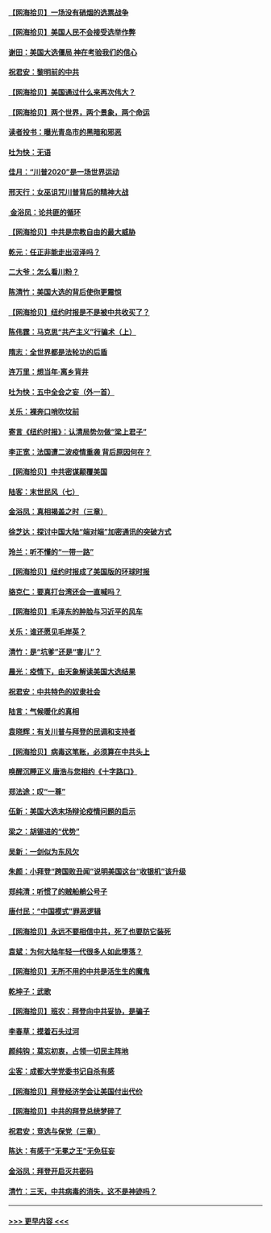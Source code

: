 #### [【网海拾贝】一场没有硝烟的选票战争](../pages/nsc993/n12531883.md?t=11080002) 
#### [【网海拾贝】美国人民不会接受选举作弊](../pages/nsc993/n12528850.md?t=11080002) 
#### [谢田：美国大选僵局 神在考验我们的信心](../pages/nsc993/n12527932.md?t=11080002) 
#### [祝君安：黎明前的中共](../pages/nsc993/n12524071.md?t=11080002) 
#### [【网海拾贝】美国通过什么来再次伟大？](../pages/nsc993/n12523844.md?t=11080002) 
#### [【网海拾贝】两个世界，两个景象，两个命运](../pages/nsc993/n12521419.md?t=11080002) 
#### [读者投书：曝光青岛市的黑暗和邪恶](../pages/nsc993/n12520988.md?t=11080002) 
#### [吐为快：无语](../pages/nsc993/n12518588.md?t=11080002) 
#### [佳月：“川普2020”是一场世界运动](../pages/nsc993/n12518581.md?t=11080002) 
#### [邢天行：女巫诅咒川普背后的精神大战](../pages/nsc993/n12517257.md?t=11080002) 
#### [ 金浴凤：论共匪的循环](../pages/nsc993/n12517133.md?t=11080002) 
#### [【网海拾贝】中共是宗教自由的最大威胁](../pages/nsc993/n12516879.md?t=11080002) 
#### [乾元：任正非能走出沼泽吗？](../pages/nsc993/n12515831.md?t=11080002) 
#### [二大爷：怎么看川粉？](../pages/nsc993/n12515820.md?t=11080002) 
#### [陈清竹：美国大选的背后使你更震惊](../pages/nsc993/n12515589.md?t=11080002) 
#### [【网海拾贝】纽约时报是不是被中共收买了？](../pages/nsc993/n12515122.md?t=11080002) 
#### [陈伟霆：马克思“共产主义”行骗术（上）](../pages/nsc993/n12510217.md?t=11080002) 
#### [隋志：全世界都是法轮功的后盾](../pages/nsc993/n12510636.md?t=11080002) 
#### [连万里：想当年‧离乡背井](../pages/nsc993/n12510623.md?t=11080002) 
#### [吐为快：五中全会之妄（外一首）](../pages/nsc993/n12510470.md?t=11080002) 
#### [关乐：裸奔口哨吹坟前](../pages/nsc993/n12510403.md?t=11080002) 
#### [寄言《纽约时报》：认清局势勿做“梁上君子”](../pages/nsc993/n12510042.md?t=11080002) 
#### [李正宽：法国遭二波疫情重袭 背后原因何在？](../pages/nsc993/n12509971.md?t=11080002) 
#### [【网海拾贝】中共密谋颠覆美国](../pages/nsc993/n12509816.md?t=11080002) 
#### [陆客：末世民风（七）](../pages/nsc993/n12507822.md?t=11080002) 
#### [金浴凤：真相揭盖之时（三章）](../pages/nsc993/n12507804.md?t=11080002) 
#### [徐芝达：探讨中国大陆“端对端”加密通讯的突破方式](../pages/nsc993/n12507682.md?t=11080002) 
#### [玲兰：听不懂的“一带一路”](../pages/nsc993/n12507669.md?t=11080002) 
#### [【网海拾贝】纽约时报成了美国版的环球时报](../pages/nsc993/n12507053.md?t=11080002) 
#### [骆克仁：要真打台湾还会一直喊吗？](../pages/nsc993/n12506843.md?t=11080002) 
#### [【网海拾贝】毛泽东的肿脸与习近平的风车](../pages/nsc993/n12504537.md?t=11080002) 
#### [关乐：谁还愿见毛岸英？](../pages/nsc993/n12503866.md?t=11080002) 
#### [清竹：是“坑爹”还是“害儿”？](../pages/nsc993/n12503034.md?t=11080002) 
#### [晨光：疫情下，由天象解读美国大选结果](../pages/nsc993/n12502536.md?t=11080002) 
#### [祝君安：中共特色的奴隶社会](../pages/nsc993/n12501529.md?t=11080002) 
#### [陆言：气候暖化的真相](../pages/nsc993/n12501183.md?t=11080002) 
#### [袁晓辉：有关川普与拜登的民调和支持者](../pages/nsc993/n12500433.md?t=11080002) 
#### [【网海拾贝】病毒这笔账，必须算在中共头上](../pages/nsc993/n12500320.md?t=11080002) 
#### [唤醒沉睡正义 唐浩与您相约《十字路口》](../pages/nsc993/n12497980.md?t=11080002) 
#### [郑法途：叹“一尊”](../pages/nsc993/n12498837.md?t=11080002) 
#### [伍新：美国大选末场辩论疫情问题的启示](../pages/nsc993/n12498829.md?t=11080002) 
#### [梁之：胡锡进的“优势”](../pages/nsc993/n12498780.md?t=11080002) 
#### [吴新：一剑似为东风欠](../pages/nsc993/n12498772.md?t=11080002) 
#### [朱颜：小拜登“跨国败丑闻”说明美国这台“收银机”该升级](../pages/nsc993/n12498731.md?t=11080002) 
#### [郑纯清：听惯了的贼船艄公号子](../pages/nsc993/n12498721.md?t=11080002) 
#### [唐付民：“中国模式”罪恶逻辑](../pages/nsc993/n12498310.md?t=11080002) 
#### [【网海拾贝】永远不要相信中共，死了也要防它装死](../pages/nsc993/n12498162.md?t=11080002) 
#### [袁斌：为何大陆年轻一代很多人如此堕落？](../pages/nsc993/n12495696.md?t=11080002) 
#### [【网海拾贝】无所不用的中共是活生生的魔鬼](../pages/nsc993/n12495621.md?t=11080002) 
#### [乾坤子：武歌](../pages/nsc993/n12493391.md?t=11080002) 
#### [【网海拾贝】班农：拜登向中共妥协，是骗子](../pages/nsc993/n12492877.md?t=11080002) 
#### [李春草：摸着石头过河](../pages/nsc993/n12491121.md?t=11080002) 
#### [颜纯钩：莫忘初衷，占领一切民主阵地](../pages/nsc993/n12490965.md?t=11080002) 
#### [尘客：成都大学党委书记自杀有感](../pages/nsc993/n12490950.md?t=11080002) 
#### [【网海拾贝】拜登经济学会让美国付出代价](../pages/nsc993/n12489662.md?t=11080002) 
#### [【网海拾贝】中共的拜登总统梦碎了](../pages/nsc993/n12487896.md?t=11080002) 
#### [祝君安：竞选与保党（三章）](../pages/nsc993/n12487258.md?t=11080002) 
#### [陈达：有感于“无冕之王”无免狂妄](../pages/nsc993/n12485133.md?t=11080002) 
#### [金浴凤：拜登开启灭共密码](../pages/nsc993/n12485125.md?t=11080002) 
#### [清竹：三天，中共病毒的消失，这不是神迹吗？](../pages/nsc993/n12485027.md?t=11080002) 

----
#### [ >>> 更早内容 <<< ](../indexes/nsc993-earlier.md)
